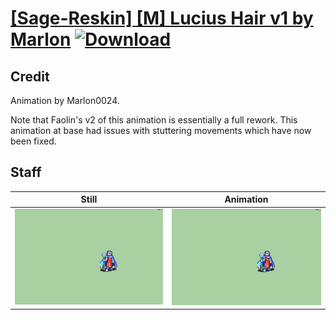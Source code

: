 # [\[Sage-Reskin\] \[M\] Lucius Hair v1 by Marlon](./) [![Download](https://img.shields.io/badge/Download--red?style=social&logo=github)](https://minhaskamal.github.io/DownGit/#/home?url=https://github.com/Klokinator/FE-Repo/tree/main/Battle%20Animations%2FMagi%20-%20Nature-Type%2F%5BSage-Reskin%5D%20%5BM%5D%20Lucius%20Hair%20v1%20by%20Marlon%2F7.%20Staff)

## Credit

Animation by Marlon0024.

Note that Faolin's v2 of this animation is essentially a full rework. This animation at base had issues with stuttering movements which have now been fixed.

## Staff

| Still | Animation |
| :---: | :-------: |
| ![Staff still](./Staff_000.png) | ![Staff animation](./Staff.gif) |
